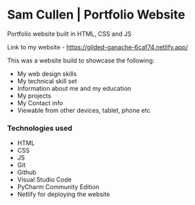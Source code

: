 # Sam Cullen | Portfolio Website
Portfolio website built in HTML, CSS and JS

Link to my website - https://gilded-ganache-6caf74.netlify.app/

This was a website build to showcase the following:
* My web design skills
* My technical skill set
* Information about me and my education
* My projects
* My Contact info
* Viewable from other devices, tablet, phone etc
### Technologies used
* HTML
* CSS
* JS
* Git
* Github
* Visual Studio Code
* PyCharm Community Edition
* Netlify for deploying the website
